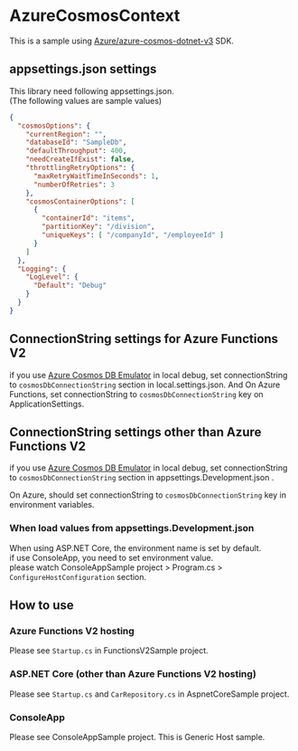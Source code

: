 # AzureCosmosContext

This is a sample using [Azure/azure-cosmos-dotnet-v3](https://github.com/Azure/azure-cosmos-dotnet-v3) SDK.


## appsettings.json settings

This library need following appsettings.json.  
(The following values are sample values)

```json
{
  "cosmosOptions": {
    "currentRegion": "",
    "databaseId": "SampleDb",
    "defaultThroughput": 400,
    "needCreateIfExist": false,
    "throttlingRetryOptions": {
      "maxRetryWaitTimeInSeconds": 1,
      "numberOfRetries": 3
    },
    "cosmosContainerOptions": [
      {
        "containerId": "items",
        "partitionKey": "/division",
        "uniqueKeys": [ "/companyId", "/employeeId" ]
      }
    ]
  },
  "Logging": {
    "LogLevel": {
      "Default": "Debug"
    }
  }
}

```


## ConnectionString settings for Azure Functions V2

if you use [Azure Cosmos DB Emulator](https://docs.microsoft.com/en-us/azure/cosmos-db/local-emulator) in local debug,
set connectionString to `cosmosDbConnectionString` section in local.settings.json.
And On Azure Functions, set connectionString to `cosmosDbConnectionString` key on ApplicationSettings.


## ConnectionString settings other than Azure Functions V2

if you use [Azure Cosmos DB Emulator](https://docs.microsoft.com/en-us/azure/cosmos-db/local-emulator) in local debug,
set connectionString to `cosmosDbConnectionString` section in appsettings.Development.json .

On Azure, should set connectionString to `cosmosDbConnectionString` key in environment variables.


### When load values from appsettings.Development.json

When using ASP.NET Core, the environment name is set by default.  
if use ConsoleApp, you need to set environment value.  
please watch ConsoleAppSample project > Program.cs > `ConfigureHostConfiguration` section.


## How to use

### Azure Functions V2 hosting

Please see `Startup.cs` in FunctionsV2Sample project.

### ASP.NET Core (other than Azure Functions V2 hosting)

Please see `Startup.cs` and `CarRepository.cs` in AspnetCoreSample project.

### ConsoleApp

Please see ConsoleAppSample project. This is Generic Host sample.